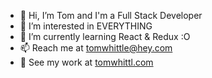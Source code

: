 - 👋 Hi, I’m Tom and I'm a Full Stack Developer
- 👀 I’m interested in EVERYTHING 
- 🌱 I’m currently learning React & Redux :O 
- 📫 Reach me at tomwhittle@hey.com
- 👾 See my work at <a href="https://tomwhittl.com/" target="_blank">tomwhittl.com</a> 

